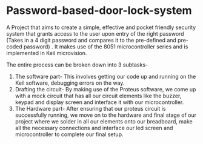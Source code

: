 # Password-based-door-lock-system
A Project that aims to create a simple, effective and pocket friendly security system that grants access to the user upon entry of the right password (Takes in a 4 digit password and compares it to the pre-defined and pre-coded password) . It makes use of the 8051 microcontroller series and is implemented in Keil microvision. 

The entire process can be broken down into 3 subtasks- 
1. The software part- This involves getting our code up and running on the Keil software, debugging errors on the way.
2. Drafting the circuit- By making use of the Proteus software, we come up with a mock circuit that has all our circuit elements like the buzzer, keypad and display screen and interface it with our microcontroller.
3. The Hardware part- After ensuring that our proteus circuit is successfully running, we move on to the hardware and final stage of our project where we solder in all our elements onto our breadboard, make all the necessary connections and interface our led screen and microcontroller to complete our final setup. 
